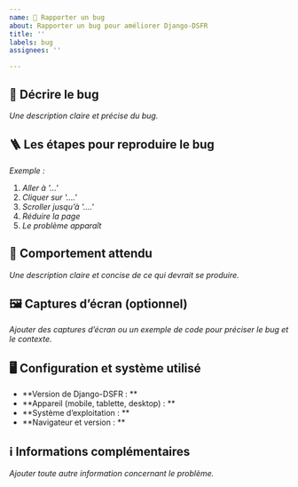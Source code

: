 ```yaml
---
name: 🐛 Rapporter un bug
about: Rapporter un bug pour améliorer Django-DSFR
title: ''
labels: bug
assignees: ''

---
```


## 🐛 Décrire le bug
_Une description claire et précise du bug._

## 🪜 Les étapes pour reproduire le bug
_Exemple :_
1. _Aller à  '...'_
2. _Cliquer sur  '....'_
3. _Scroller jusqu’à '....'_
4. _Réduire la page_
5. _Le problème apparaît_

## 🦋 Comportement attendu
_Une description claire et concise de ce qui devrait se produire._

## 🖼️ Captures d’écran (optionnel)
_Ajouter des captures d’écran ou un exemple de code pour préciser le bug et le contexte._

## 🖥️ Configuration et système utilisé
- **Version de Django-DSFR : **
- **Appareil (mobile, tablette, desktop) : **
- **Système d’exploitation : **
- **Navigateur et version : **

## ℹ️ Informations complémentaires
_Ajouter toute autre information concernant le problème._
